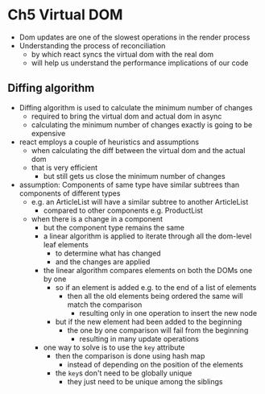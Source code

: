 
# Ch5 Virtual DOM
* Dom updates are one of the slowest operations in the render process
* Understanding the process of reconciliation 
    - by which react syncs the virtual dom with the real dom
    - will help us understand the performance implications of our code

## Diffing algorithm
* Diffing algorithm is used to calculate the minimum number of changes
    - required to bring the virtual dom and actual dom in async
    - calculating the minimum number of changes exactly is going to be expensive
* react employs a couple of heuristics and assumptions
    - when calculating the diff between the virtual dom and the actual dom
    - that is very efficient 
        - but still gets us close the minimum number of changes
* assumption: Components of same type have similar subtrees than components of different types
    - e.g. an ArticleList will have a similar subtree to another ArticleList
        - compared to other components e.g. ProductList
    - when there is a change in a component
        - but the component type remains the same
        - a linear algorithm is applied to iterate through all the dom-level leaf elements
            - to determine what has changed
            - and the changes are applied
        - the linear algorithm compares elements on both the DOMs one by one
            - so if an element is added e.g. to the end of a list of elements
                - then all the old elements being ordered the same will match the comparison
                    - resulting only in one operation to insert the new node
            - but if the new element had been added to the beginning
                -  the one by one comparison will fail from the beginning
                    - resulting in many update operations
        - one way to solve is to use the `key` attribute
            - then the comparison is done using hash map
                - instead of depending on the position of the elements
            - the `key`s don't need to be globally unique
                - they just need to be unique among the siblings
                